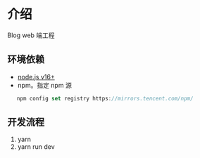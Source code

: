 # 介绍

Blog web 端工程

## 环境依赖

- [node.js v16+](https://nodejs.org/dist/v16.14.0/)
- npm。指定 npm 源

```js
   npm config set registry https://mirrors.tencent.com/npm/
```

## 开发流程

1. yarn
2. yarn run dev

